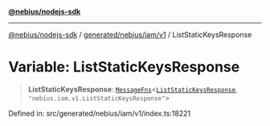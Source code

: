 [**@nebius/nodejs-sdk**](../../../../../README.md)

---

[@nebius/nodejs-sdk](../../../../../README.md) / [generated/nebius/iam/v1](../README.md) / ListStaticKeysResponse

# Variable: ListStaticKeysResponse

> **ListStaticKeysResponse**: [`MessageFns`](../../../../../runtime/protos/core/interfaces/MessageFns.md)\<[`ListStaticKeysResponse`](../interfaces/ListStaticKeysResponse.md), `"nebius.iam.v1.ListStaticKeysResponse"`\>

Defined in: src/generated/nebius/iam/v1/index.ts:18221
